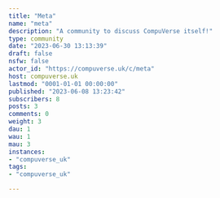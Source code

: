 ```yaml
---
title: "Meta" 
name: "meta"
description: "A community to discuss CompuVerse itself!"
type: community
date: "2023-06-30 13:13:39"
draft: false
nsfw: false
actor_id: "https://compuverse.uk/c/meta"
host: compuverse.uk
lastmod: "0001-01-01 00:00:00"
published: "2023-06-08 13:23:42"
subscribers: 8
posts: 3
comments: 0
weight: 3
dau: 1
wau: 1
mau: 3
instances:
- "compuverse_uk"
tags: 
- "compuverse_uk"

---
```

